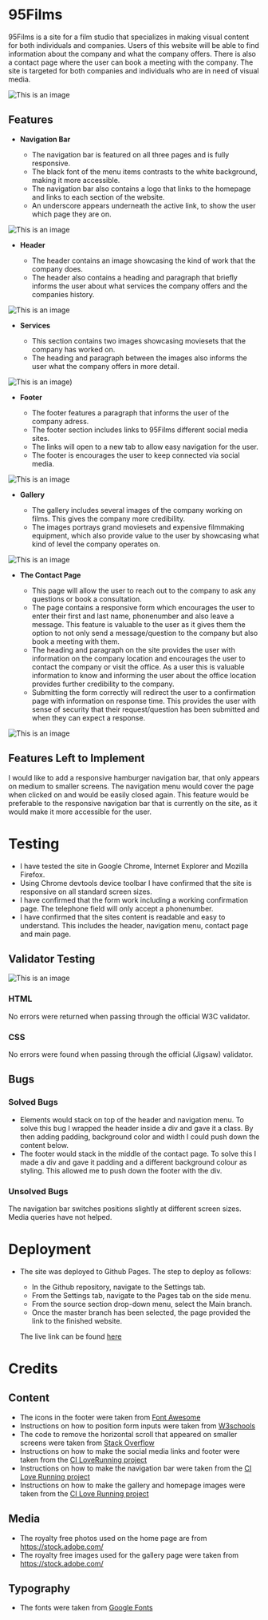 # 95Films
95Films is a site for a film studio that specializes in making visual content for both individuals and companies. Users of this website will be able to find information about the company and what the company offers. There is also a contact page where the user can book a meeting with the company. The site is targeted for both companies and individuals who are in need of visual media.

![This is an image](/docs/responsive_website.png)

## Features

- **Navigation Bar**

  - The navigation bar is featured on all three pages and is fully responsive. 
  - The black font of the menu items
contrasts to the white background, making it more accessible. 
  - The navigation bar also contains a logo that links to the homepage and links to each section of the website. 
  - An underscore appears underneath the active link, to show the user which page they are on. 

![This is an image](docs/menu.png)

- **Header**

  - The header contains an image showcasing the kind of work that the company does. 
  - The header also contains a heading and paragraph that briefly informs the user about what services the company offers and the companies history.

![This is an image](docs/main_section.png)

- **Services**

  - This section contains two images showcasing moviesets that the company has worked on. 
  - The heading and paragraph between the images also informs the user what the company offers in more detail.

![This is an image](docs/services.png))

- **Footer**

  - The footer features a paragraph that informs the user of the company adress.
  - The footer section includes links to 95Films different social media sites. 
  - The links will open to a new tab to allow easy navigation for the user.
  - The footer is encourages the user to keep connected via social media. 

![This is an image](docs/footer_page.png)


- **Gallery**

  - The gallery includes several images of the company working on films. This gives the company more credibility. 
  - The images portrays grand moviesets and expensive filmmaking equipment, which also provide value to the user by showcasing what kind of level the company operates on. 

![This is an image](docs/gallery.png)

- **The Contact Page**

  - This page will allow the user to reach out to the company to ask any questions or book a consultation. 
  - The page contains a responsive form which encourages the user to enter their first and last name, phonenumber and also leave a message. This feature is valuable to the user as it gives them the option to not only send a message/question to the company but also book a meeting with them.   
  - The heading and paragraph on the site provides the user with information on the company location and encourages the user to
contact the company or visit the office. As a user this is valuable information to know and informing the user about the office location provides further credibility to the company. 
  - Submitting the form correctly will redirect the user to a confirmation page with information on response time. This provides the user
with sense of security that their request/question has been submitted and when they can expect a response. 

![This is an image](docs/contact-page.png)

## Features Left to Implement
I would like to add a responsive hamburger navigation bar, that only appears on medium to smaller screens. The navigation menu would
cover the page when clicked on and would be easily closed again. This feature would be preferable to the responsive navigation bar that is
currently on the site, as it would make it more accessible for the user. 

# Testing
- I have tested the site in Google Chrome, Internet Explorer and Mozilla Firefox.
- Using Chrome devtools device toolbar I have confirmed that the site is responsive on all standard screen sizes. 
- I have confirmed that the form work including a working confirmation page. The telephone field will only accept a phonenumber.
- I have confirmed that the sites content is readable and easy to understand. This includes the header, navigation menu, contact page and main page.

## Validator Testing

![This is an image](docs/lighthousereport.png)

### HTML
No errors were returned when passing through the official W3C validator.
### CSS
No errors were found when passing through the official (Jigsaw) validator.

## Bugs

### Solved Bugs
- Elements would stack on top of the header and navigation menu. To solve this bug I wrapped the header inside a div and gave it a class. By 
then adding padding, background color and width I could push down the content below.
- The footer would stack in the middle of the contact page. To solve this I made a div and gave it padding and a different background colour as styling. 
This allowed me to push down the footer with the div. 

### Unsolved Bugs
The navigation bar switches positions slightly at different screen sizes. Media queries have not helped. 

# Deployment
- The site was deployed to Github Pages. The step to deploy as follows:
  - In the Github repository, navigate to the Settings tab.
  - From the Settings tab, navigate to the Pages tab on the side menu. 
  - From the source section drop-down menu, select the Main branch.
  - Once the master branch has been selected, the page provided the link to the finished website.
  
  The live link can be found [here](https://alexanderjsn.github.io/95Films/index.html)

# Credits

## Content

- The icons in the footer were taken from [Font Awesome](https://fontawesome.com/)
- Instructions on how to position form inputs were taken from [W3schools](https://www.w3schools.com/howto/howto_css_stacked_form.asp)
- The code to remove the horizontal scroll that appeared on smaller screens were taken from [Stack Overflow](https://stackoverflow.com/questions/17756649/disable-the-horizontal-scroll)
- Instructions on how to make the social media links and footer were taken from the [CI LoveRunning project](https://github.com/Code-Institute-Solutions/love-running-2.0-sourcecode/tree/main/08-responsive-elements/05-responsive-gallery)
- Instructions on how to make the navigation bar were taken from the [CI Love Running project](https://github.com/Code-Institute-Solutions/love-running-2.0-sourcecode/tree/main/08-responsive-elements/05-responsive-gallery)
- Instructions on how to make the gallery and homepage images were taken from the [CI Love Running project](https://github.com/Code-Institute-Solutions/love-running-2.0-sourcecode/tree/main/08-responsive-elements/05-responsive-gallery)

## Media
- The royalty free photos used on the home page are from https://stock.adobe.com/
- The royalty free images used for the gallery page were taken from https://stock.adobe.com/

## Typography
- The fonts were taken from [Google Fonts](https://fonts.google.com/)


